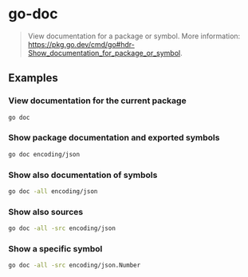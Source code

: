 # go-doc

> View documentation for a package or symbol. More information: <https://pkg.go.dev/cmd/go#hdr-Show_documentation_for_package_or_symbol>.

## Examples

### View documentation for the current package

```bash
go doc
```

### Show package documentation and exported symbols

```bash
go doc encoding/json
```

### Show also documentation of symbols

```bash
go doc -all encoding/json
```

### Show also sources

```bash
go doc -all -src encoding/json
```

### Show a specific symbol

```bash
go doc -all -src encoding/json.Number
```
